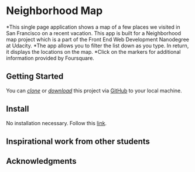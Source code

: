 
# Neighborhood Map
*This single page application shows a map of a few places we visited in San Francisco on a recent vacation. This app is built for a Neighborhood map project which is a part of the Front End Web Development Nanodegree at Udacity. 
*The app allows you to filter the list down as you type. In return, it displays the locations on the map. *Click on the markers for additional information provided by Foursquare.

## Getting Started
You can *[clone](https://github.com/curlygirl11/Neighborhood-Map.git)* or *[download](https://github.com/curlygirl11/Neighborhood-Map.git)* this project via [GitHub](https://github.com) to your local machine.

## Install
No installation necessary. Follow this [link](https://curlygirl11.github.io/neighborhood-maps/). 






## Inspirational work from other students


## Acknowledgments